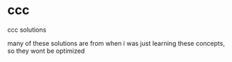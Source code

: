 # ccc
ccc solutions



many of these solutions are from when i was just learning these concepts, so they wont be optimized
